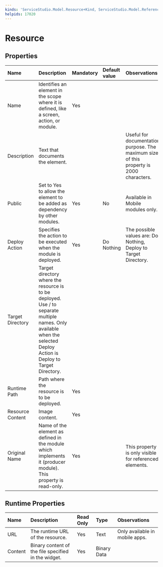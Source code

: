 ```yaml
---
kinds: 'ServiceStudio.Model.Resource+Kind, ServiceStudio.Model.ReferenceResource+Kind'
helpids: 17020
---
```


# Resource

## Properties

| Name | Description | Mandatory | Default value | Observations |
| :--- | :--- | :--- | :--- | :--- |
| Name | Identifies an element in the scope where it is defined, like a screen, action, or module. | Yes |  |  |
| Description | Text that documents the element. |  |  | Useful for documentation purpose. The maximum size of this property is 2000 characters. |
| Public | Set to Yes to allow the element to be added as dependency by other modules. | Yes | No | Available in Mobile modules only. |
| Deploy Action | Specifies the action to be executed when the module is deployed. | Yes | Do Nothing | The possible values are: Do Nothing, Deploy to Target Directory. |
| Target Directory | Target directory where the resource is to be deployed. Use / to separate multiple names. Only available when the selected Deploy Action is Deploy to Target Directory. |  |  |  |
| Runtime Path | Path where the resource is to be deployed. | Yes |  |  |
| Resource Content | Image content. | Yes |  |  |
| Original Name | Name of the element as defined in the module which implements it \(producer module\). This property is read-only. | Yes |  | This property is only visible for referenced elements. |

## Runtime Properties

| Name | Description | Read Only | Type | Observations |
| :--- | :--- | :--- | :--- | :--- |
| URL | The runtime URL of the resource. | Yes | Text | Only available in mobile apps. |
| Content | Binary content of the file specified in the widget. | Yes | Binary Data |  |

